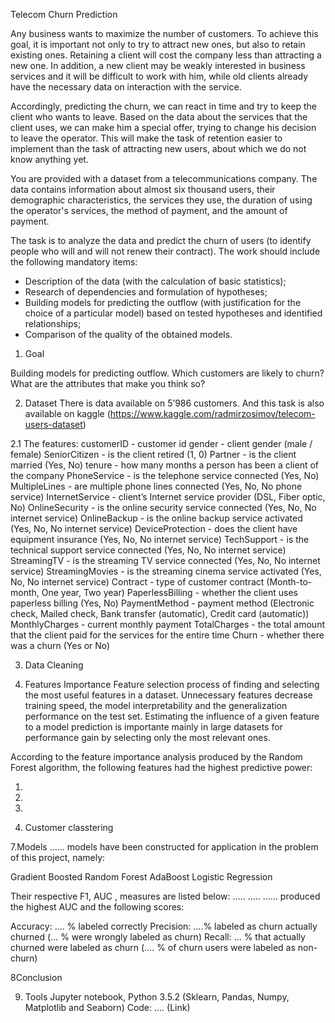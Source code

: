 Telecom Churn Prediction

Any business wants to maximize the number of customers. To achieve this goal, it is important not only to try to attract new ones, but also to retain existing ones. Retaining a client will cost the company less than attracting a new one. In addition, a new client may be weakly interested in business services and it will be difficult to work with him, while old clients already have the necessary data on interaction with the service.

Accordingly, predicting the churn, we can react in time and try to keep the client who wants to leave. Based on the data about the services that the client uses, we can make him a special offer, trying to change his decision to leave the operator. This will make the task of retention easier to implement than the task of attracting new users, about which we do not know anything yet.

You are provided with a dataset from a telecommunications company. The data contains information about almost six thousand users, their demographic characteristics, the services they use, the duration of using the operator's services, the method of payment, and the amount of payment.

The task is to analyze the data and predict the churn of users (to identify people who will and will not renew their contract). The work should include the following mandatory items:

- Description of the data (with the calculation of basic statistics);
- Research of dependencies and formulation of hypotheses;
- Building models for predicting the outflow (with justification for the choice of a particular model) based on tested hypotheses and identified relationships;
- Comparison of the quality of the obtained models.

1. Goal

Building models for predicting outflow.
Which customers are likely to churn? What are the attributes that make you think so?

2. Dataset
There is data available on 5’986 customers. And this task is also available on kaggle (https://www.kaggle.com/radmirzosimov/telecom-users-dataset)

2.1 The features:
customerID - customer id
gender - client gender (male / female)
SeniorCitizen - is the client retired (1, 0)
Partner - is the client married (Yes, No)
tenure - how many months a person has been a client of the company
PhoneService - is the telephone service connected (Yes, No)
MultipleLines - are multiple phone lines connected (Yes, No, No phone service)
InternetService - client’s Internet service provider (DSL, Fiber optic, No)
OnlineSecurity - is the online security service connected (Yes, No, No internet service)
OnlineBackup - is the online backup service activated (Yes, No, No internet service)
DeviceProtection - does the client have equipment insurance (Yes, No, No internet service)
TechSupport - is the technical support service connected (Yes, No, No internet service)
StreamingTV - is the streaming TV service connected (Yes, No, No internet service)
StreamingMovies - is the streaming cinema service activated (Yes, No, No internet service)
Contract - type of customer contract (Month-to-month, One year, Two year)
PaperlessBilling - whether the client uses paperless billing (Yes, No)
PaymentMethod - payment method (Electronic check, Mailed check, Bank transfer (automatic), Credit card (automatic))
MonthlyCharges - current monthly payment
TotalCharges - the total amount that the client paid for the services for the entire time
Churn - whether there was a churn (Yes or No)


3. Data Cleaning 


4. Features Importance
Feature selection process of finding and selecting the most useful features in a dataset. Unnecessary features decrease training speed, the model interpretability and the generalization performance on the test set. Estimating the influence of a given feature to a model prediction is importante mainly in large datasets for performance gain by selecting only the most relevant ones.

According to the feature importance analysis produced by the Random Forest algorithm, the following features had the highest predictive power:

1. 
2.
3.

6. Customer classtering

7.Models
...... models have been constructed for application in the problem of this project, namely:

Gradient Boosted
Random Forest
AdaBoost
Logistic Regression



Their respective F1, AUC , measures are listed below:
.....
.....
 ...... produced the highest AUC and the following scores:

  Accuracy: .... % labeled correctly
  Precision: ....%  labeled as churn actually churned (... % were wrongly labeled as churn)
  Recall: ... % that actually churned were labeled as churn (.... % of churn users were labeled as non-churn)
  
8Conclusion 

9. Tools
Jupyter notebook, Python 3.5.2 (Sklearn, Pandas, Numpy, Matplotlib and Seaborn)
Code: .... (Link)
